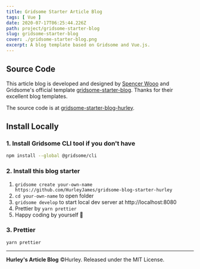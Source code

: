 ```yaml
---
title: Gridsome Starter Article Blog
tags: [ Vue ]
date: 2020-07-17T06:25:44.226Z
path: project/gridsome-starter-blog
slug: gridsome-starter-blog
cover: ./gridsome-starter-blog.png
excerpt: A blog template based on Gridsome and Vue.js.
---
```


## Source Code

This article blog is developed and designed by [Spencer Wooo](https://github.com/spencerwooo/blog) and Gridsome's official template [gridsome-starter-blog](https://github.com/gridsome/gridsome-starter-blog). Thanks for their excellent blog templates.

The source code is at [gridsome-starter-blog-hurley](https://github.com/HurleyJames/gridsome-starter-blog-hurley).

## Install Locally

### 1. Install Gridsome CLI tool if you don't have

```bash
npm install --global @gridsome/cli
```

### 2. Install this blog starter

1. `gridsome create your-own-name https://github.com/HurleyJames/gridsome-blog-starter-hurley`
2. `cd your-own-name` to open folder
3. `gridsome develop` to start local dev server at http://localhost:8080
4. Prettier by `yarn prettier`
5. Happy coding by yourself 🎉

### 3. Prettier

```bash
yarn prettier
```

---

**Hurley's Article Blog** ©Hurley. Released under the MIT License.
